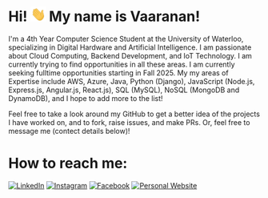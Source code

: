 <h1> Hi! <img src="https://raw.githubusercontent.com/ABSphreak/ABSphreak/master/gifs/Hi.gif" width="30px"> My name is Vaaranan! </h1>

<p>
I'm a 4th Year Computer Science Student at the University of Waterloo, specializing in Digital Hardware and Artificial Intelligence. I am passionate about Cloud Computing, Backend Development, and IoT Technology. I am currently trying to find opportunities in all these areas. I am currently seeking fulltime opportunities starting in Fall 2025. My my areas of Expertise include AWS, Azure, Java, Python (Django), JavaScript (Node.js, Express.js, Angular.js, React.js), SQL (MySQL), NoSQL (MongoDB and DynamoDB), and I hope to add more to the list! 
</p>
<p>
Feel free to take a look around my GitHub to get a better idea of the projects I have worked on, and to fork, raise issues, and make PRs. Or, feel free to message me (contect details below)!
</p>


<!--<img align="center" src="https://github-readme-stats.vercel.app/api?username=vaaranan-y&include_all_commits=true&count_private=true&show_icons=true&line_height=20&title_color=0096FF&icon_color=89CFF0&text_color=D3D3D3&bg_color=0,000000,152238" alt="My Github Stats">-->

<h1> How to reach me: </h1>
<a href="https://www.linkedin.com/in/vyogalin" target="_blank"><img src="https://img.shields.io/badge/LinkedIn-%230077B5.svg?&style=flat-square&logo=linkedin&logoColor=white" alt="LinkedIn"></a>
<a href="https://www.instagram.com/vaaranan_" target="_blank"><img src="https://img.shields.io/badge/Instagram-%23E4405F.svg?&style=flat-square&logo=instagram&logoColor=white" alt="Instagram"></a>
<a href="https://www.facebook.com/vaaranan.yogalingam" target="_blank"><img src="https://img.shields.io/badge/Facebook-%231877F2.svg?&style=flat-square&logo=facebook&logoColor=white" alt="Facebook"></a>
<a href="https://vyogalin.netlify.app/" target="_blank"><img src="https://img.shields.io/badge/-Personal Website-blueviolet" alt="Personal Website"></a>
